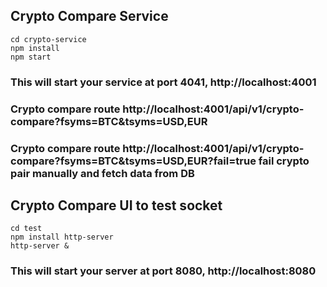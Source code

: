 ## Crypto Compare Service
```shell
cd crypto-service
npm install
npm start
```
### This will start your service at port 4041, http://localhost:4001
### Crypto compare route http://localhost:4001/api/v1/crypto-compare?fsyms=BTC&tsyms=USD,EUR
### Crypto compare route http://localhost:4001/api/v1/crypto-compare?fsyms=BTC&tsyms=USD,EUR?fail=true fail crypto pair manually and fetch data from DB

## Crypto Compare UI to test socket
```shell
cd test
npm install http-server
http-server &
```
### This will start your server at port 8080, http://localhost:8080
